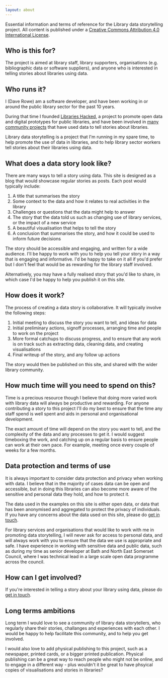 ```yaml
---
layout: about
---
```


Essential information and terms of reference for the Library data storytelling project. All content is published under a [Creative Commons Attribution 4.0 International License](https://creativecommons.org/licenses/by/4.0/).

## Who is this for?

The project is aimed at library staff, library supporters, organisations (e.g. bibliographic data or software suppliers), and anyone who is interested in telling stories about libraries using data.

## Who runs it?

I (Dave Rowe) am a software developer, and have been working in or around the public library sector for the past 10 years. 

During that time I founded [Libraries Hacked](https://librarieshacked.org/), a project to promote open data and digital prototypes for public libraries, and have been involved in [many community projects](https://www.librarieshacked.org/projects/) that have used data to tell stories about libraries.

Library data storytelling is a project that I'm running in my spare time, to help promote the use of data in libraries, and to help library sector workers tell stories about their libraries using data.

## What does a data story look like?

There are many ways to tell a story using data. This site is designed as a blog that would showcase regular stories as posts. Each post would typically include:

1. A title that summarises the story
2. Some context to the data and how it relates to real activities in the library
3. Challenges or questions that the data might help to answer
4. The story that the data told us such as changing use of library services, or the impact of a new service
5. A beautiful visualisation that helps to tell the story
6. A conclusion that summarises the story, and how it could be used to inform future decisions

The story should be accessible and engaging, and written for a wide audience. I'll be happy to work with you to help you tell your story in a way that is engaging and informative. I'd be happy to take on it all if you'd prefer but I don't feel that would be as rewarding for the library staff involved.

Alternatively, you may have a fully realised story that you'd like to share, in which case I'd be happy to help you publish it on this site.

## How does it work?

The process of creating a data story is collaborative. It will typically involve the following steps:

1. Initial meeting to discuss the story you want to tell, and ideas for data
2. Initial preliminary actions, signoff processes, arranging time and people to work on the project
3. More formal catchups to discuss progress, and to ensure that any work is on track such as extracting data, cleaning data, and creating visualisations
4. Final writeup of the story, and any follow up actions

The story would then be published on this site, and shared with the wider library community.

## How much time will you need to spend on this?

Time is a precious resource though I believe that doing more varied work with library data will always be productive and rewarding. For anyone contributing a story to this project I'll do my best to ensure that the time any staff spend is well spent and aids in personal and organisational development.

The exact amount of time will depend on the story you want to tell, and the complexity of the data and any processes to get it. I would suggest timeboxing the work, and catching up on a regular basis to ensure people can work at their own pace. For example, meeting once every couple of weeks for a few months.

## Data protection and terms of use

It is always important to consider data protection and privacy when working with data. I believe that in the majority of cases data can be open and accessible, but in doing this libraries can also become more aware of the sensitive and personal data they hold, and how to protect it.

The data used in the examples on this site is either open data, or data that has been anonymised and aggregated to protect the privacy of individuals. If you have any concerns about the data used on this site, please do [get in touch](mailto:info@librarieshacked.org).

For library services and organisations that would like to work with me in promoting data storytelling, I will never ask for access to personal data, and will always work with you to ensure that the data we use is appropriate and safe. I have experience in working with sensitive data and public data, such as during my time as senior developer at Bath and North East Somerset Council, where I was technical lead in a large scale open data programme across the council.

## How can I get involved?

If you're interested in telling a story about your library using data, please do [get in touch](mailto:info@librarieshacked.org).

## Long terms ambitions


Long term I would love to see a community of library data storytellers, who regularly share their stories, challanges and experiences with each other. I would be happy to help facilitate this community, and to help you get involved.

I would also love to add physical publishing to this project, such as a newspaper, printed cards, or a bigger printed publication. Physical publishing can be a great way to reach people who might not be online, and to engage in a different way - plus wouldn't it be great to have phsyical copies of visualisations and stories in libraries?
